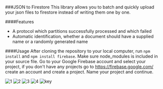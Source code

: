 ###JSON to Firestore
This library allows you to batch and quickly upload your json files to firestore instead of writing them one by one.

####Features
- A protocol which partitions successfully processed and which failed
- Automatic identification, whether a document should have a supplied name or a randomly generated name

####Usage
After cloning the repository to your local computer, run `npm install` and `npm install firebase`. Make sure node_modules is included in your source file.
Go to your Google Firebase account and select your project, if you don't have any projects go to https://firebase.google.com/ create an account and create a project. Name your project and continue.

![1](https://user-images.githubusercontent.com/75809015/184480468-9a70cd5b-dd96-499f-b457-ef4fbccd11d2.PNG)
![2](https://user-images.githubusercontent.com/75809015/184480469-2abf817d-4d49-46cc-8da7-5439a8fa1f37.PNG)
![3](https://user-images.githubusercontent.com/75809015/184480471-b0bb2e01-0003-4c41-9dc0-87b46731705e.PNG)
![4](https://user-images.githubusercontent.com/75809015/184480472-0e719a79-ed5e-47eb-b8bf-41a87a0f1109.PNG)
![key](https://user-images.githubusercontent.com/75809015/184480473-775d9eb6-ab5f-4922-829e-c20c293dbb8b.PNG)
